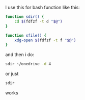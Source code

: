I use this for bash function like this:

```bash 
function sdir() {
    cd $(fdfzf -t d "$@")
}

function sfile() {
    xdg-open $(fdfzf -t f "$@")
}
```

and then i do:

```bash
sdir ~/onedrive -d 4
```

or just 

```bash
sdir
```

works
